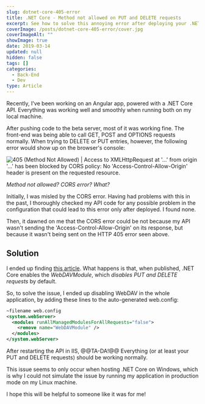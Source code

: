 ```yaml
---
slug: dotnet-core-405-error
title: .NET Core - Method not allowed on PUT and DELETE requests
excerpt: See how to solve this annoying error after deploying your .NET Core API.
coverImage: /posts/dotnet-core-405-error/cover.jpg
coverImageAlt: ""
showImage: true
date: 2019-03-14
updated: null
hidden: false
tags: []
categories:
  - Back-End
  - Dev
type: Article
---
```


Recently, I've been working on an Angular app, powered with a .NET Core API. Everything was working well and smoothly when running both on my local machine.

After pushing code to the beta server, most of it was working fine. The front-end was being able to call GET, POST and OPTIONS requests normally. When trying to DELETE or PUT entries, however, the following error would show up on the browser's console:

![405 (Method Not Allowed) | Access to XMLHttpRequest at '...' from origin '...' has been blocked by CORS policy: No 'Access-Control-Allow-Origin' header is present on the requested resource.](/posts/dotnet-core-405-error/post1.jpg)

_Method not allowed? CORS error? What?_

Initially, I was misled by the CORS error. Having had problems with this in the past, I thoroughly checked my API code for any possible problem in the configuration that could lead to this error only after deployed. I found none.

Then, it dawned on me that the CORS error could be not because my API wasn't sending the 'Access-Control-Allow-Origin' on its response, but because it wasn't being sent on the HTTP 405 error seen above.

## Solution

I ended up finding [this article](https://www.ryadel.com/en/error-405-methods-not-allowed-asp-net-core-put-delete-requests/). What happens is that, when published, .NET Core enables the _WebDAVModule_, which _disables PUT and DELETE requests_ by default.

So, to solve the issue, I ended up disabling WebDAV in the whole application, by adding these lines to the auto-generated web.config:

```xml
~filename web.config
<system.webServer>
  <modules runAllManagedModulesForAllRequests="false">
    <remove name="WebDAVModule" />
  </modules>
</system.webServer>
```

After restarting the API in IIS, @@TA-DA!@@ Everything (or at least your PUT and DELETE requests) should be working normally.

This issue seems to only occur when hosting .NET Core on Windows, which is why I could not simulate the issue by running my application in production mode on my Linux machine.

I hope this will be helpful to someone like it was for me!
